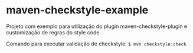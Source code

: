 # maven-checkstyle-example
Projeto com exemplo para utilização do plugin maven-checkstyle-plugin e customização de regras do style code

Comando para executar validação de checkstyle:
`$ mvn checkstyle:check`
